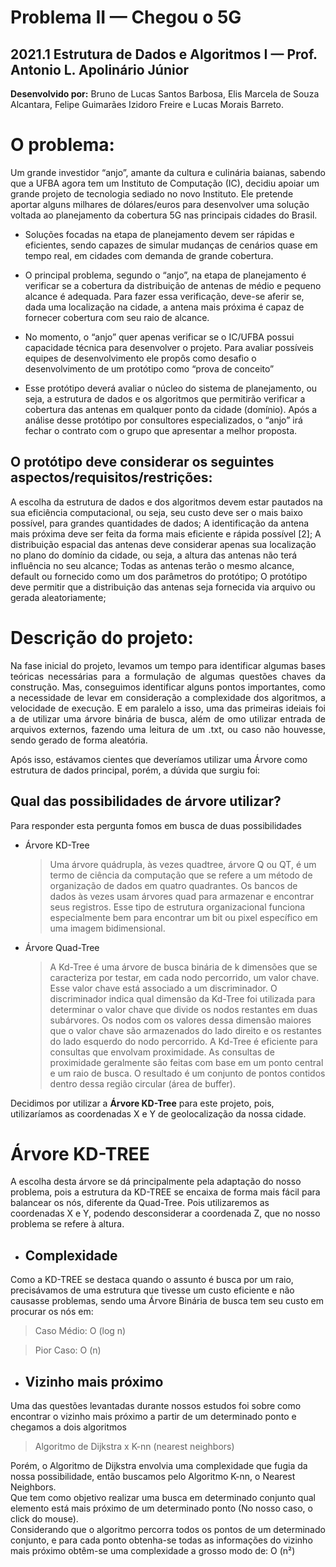 # Problema II — Chegou o 5G

## 2021.1 Estrutura de Dados e Algoritmos I — Prof. Antonio L. Apolinário Júnior

**Desenvolvido por:** Bruno de Lucas Santos Barbosa, Elis Marcela de Souza Alcantara, Felipe Guimarães Izidoro Freire e Lucas Morais Barreto.

# O problema:
Um grande investidor “anjo”, amante da cultura e culinária baianas, sabendo que a UFBA agora tem um Instituto de Computação (IC), decidiu apoiar um grande projeto de tecnologia sediado no novo Instituto. Ele pretende aportar alguns milhares de dólares/euros para desenvolver uma solução voltada ao planejamento da cobertura 5G nas principais cidades do Brasil.

- Soluções focadas na etapa de planejamento devem ser rápidas e eficientes, sendo capazes de simular mudanças de cenários quase em tempo real, em cidades com demanda de grande cobertura. 

- O principal problema, segundo o “anjo”, na etapa de planejamento é verificar se a cobertura da distribuição de antenas de médio e pequeno alcance é adequada. Para fazer essa verificação, deve-se aferir se, dada uma localização na cidade, a antena mais próxima é capaz de fornecer cobertura com seu raio de alcance. 

- No momento, o “anjo” quer apenas verificar se o IC/UFBA possui capacidade técnica para desenvolver o projeto. Para avaliar possíveis equipes de desenvolvimento ele propôs como desafio o desenvolvimento de um protótipo como “prova de conceito”<br>
-  Esse protótipo deverá avaliar o núcleo do sistema de planejamento, ou seja, a estrutura de dados e os algoritmos que permitirão verificar a cobertura das antenas em qualquer ponto da cidade (domínio). Após a análise desse protótipo por consultores especializados, o “anjo” irá fechar o contrato com o grupo que apresentar a melhor proposta. 

## O protótipo deve considerar os seguintes aspectos/requisitos/restrições:

A escolha da estrutura de dados e dos algoritmos devem estar pautados na sua eficiência computacional, ou seja, seu custo deve ser o mais baixo possível, para grandes quantidades de dados;
A identificação da antena mais próxima deve ser feita da forma mais eficiente e rápida possível [2];
A distribuição espacial das antenas deve considerar apenas sua localização no plano do domínio da cidade, ou seja, a altura das antenas não terá influência no seu alcance;
Todas as antenas terão o mesmo alcance, default ou fornecido como um dos parâmetros do protótipo;
O protótipo deve permitir que a distribuição das antenas seja fornecida via arquivo ou gerada aleatoriamente;

# Descrição do projeto:

<p style="text-align: justify">
Na fase inicial do projeto, levamos um tempo para identificar algumas bases teóricas necessárias para a formulação de algumas questões chaves da construção.
Mas, conseguimos identificar alguns pontos importantes, como a necessidade de levar em consideração a complexidade dos algoritmos, a velocidade de execução.
E em paralelo a isso, uma das primeiras ideiais foi a de utilizar uma árvore binária de busca, além de omo utilizar entrada de arquivos externos, fazendo uma leitura de um .txt, ou caso não houvesse, sendo gerado de forma aleatória.<br>

Após isso, estávamos cientes que deveríamos utilizar uma Árvore como estrutura de dados principal, porém, a dúvida que surgiu foi: 
## Qual das possibilidades de árvore utilizar?
Para responder esta pergunta fomos em busca de duas possibilidades
- Árvore KD-Tree
  
  > Uma árvore quádrupla, às vezes quadtree, árvore Q ou QT, é um termo de ciência da computação que se refere a um método de organização de dados em quatro quadrantes. Os bancos de dados às vezes usam árvores quad para armazenar e encontrar seus registros. Esse tipo de estrutura organizacional funciona especialmente bem para encontrar um bit ou pixel específico em uma imagem bidimensional.
- Árvore Quad-Tree
  
  > A Kd-Tree  é uma árvore de busca binária de k
dimensões que se caracteriza por testar, em cada nodo
percorrido, um valor chave. Esse valor chave está
associado a um discriminador. O discriminador indica
qual dimensão da Kd-Tree foi utilizada para determinar
o valor chave que divide os nodos restantes em duas subárvores. Os nodos com os valores dessa dimensão
maiores que o valor chave são armazenados do lado
direito e os restantes do lado esquerdo do nodo
percorrido. A Kd-Tree é eficiente para consultas que
envolvam proximidade. As consultas de proximidade
geralmente são feitas com base em um ponto central e
um raio de busca. O resultado é um conjunto de pontos
contidos dentro dessa região circular (área de buffer).

Decidimos por utilizar a **Árvore KD-Tree** para este projeto, pois, utilizaríamos as coordenadas X e Y de geolocalização da nossa cidade.

# Árvore KD-TREE
A escolha desta árvore se dá principalmente pela adaptação do nosso problema, pois a estrutura da KD-TREE se encaixa de forma mais fácil para balancear os nós, diferente da Quad-Tree.
Pois utilizaremos as coordenadas X e Y, podendo desconsiderar a coordenada Z, que no nosso problema se refere à altura.

- ## Complexidade
Como a KD-TREE se destaca quando o assunto é busca por um raio, precisávamos de uma estrutura que tivesse um custo eficiente e não causasse problemas, sendo uma Árvore Binária de busca tem seu custo em procurar os nós em:
> Caso Médio: O (log n)

> Pior Caso: 	O (n)

- ## Vizinho mais próximo
Uma das questões levantadas durante nossos estudos foi sobre como encontrar o vizinho mais próximo a partir de um determinado ponto e chegamos a dois algoritmos
> Algoritmo de Dijkstra x K-nn (nearest neighbors)

Porém, o Algoritmo de Dijkstra envolvia uma complexidade que fugia da nossa possibilidade, então buscamos pelo Algoritmo K-nn, o Nearest Neighbors.<br>
Que tem como objetivo realizar uma busca em determinado conjunto qual elemento está mais próximo de um determinado ponto (No nosso caso, o click do mouse).<br>
Considerando que o algoritmo percorra todos os pontos de um determinado conjunto, e para cada ponto obtenha-se todas as informações do vizinho mais próximo obtêm-se uma complexidade a grosso modo de: O (n²)
</p>


